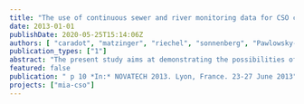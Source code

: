 ```yaml
---
title: "The use of continuous sewer and river monitoring data for CSO characterization and impact assessment"
date: 2013-01-01
publishDate: 2020-05-25T15:14:06Z
authors: [ "caradot", "matzinger", "riechel", "sonnenberg", "Pawlowsky-Reusing, E.", "Heinzmann, B.", "von Seggern, D.", "rouault" ]
publication_types: ["1"]
abstract: "The present study aims at demonstrating the possibilities of on-line sensors for describing CSO emissions and river impacts. A continuous integrated monitoring, using state-of-the-art on-line sensors, was started in Berlin in 2010. It combines (i) continuous measurements of water quality and flow rates of combined sewer overflows (CSO) at one main CSO outlet and (ii) continuous measurements of water quality parameters at four sites within the urban stretch of the receiving river. UV-VIS probes provide continuous measurements of parameters such as chemical oxygen demand (COD) with relatively low uncertainties (10-30%). However, experience shows that on-line UV-VIS probes are not able to provide accurate measurements of water quality without being calibrated to local conditions. Several methodologies to analyze on-line CSO and river measurements are presented and illustrated with an exemplary event. Results show that reliable information such as the CSO load, the proportion of wastewater in CSO, the contribution of wastewater to CSO load, the first flush effect and the intensity of river impacts can be gained at high precision and temporal resolution. Given the broad range of high quality information from CSO impacts in the river to the characterization of CSO emissions, the study suggests the use of continuous integrated monitoring programs to support decisions on CSO management."
featured: false
publication: " p 10 *In:* NOVATECH 2013. Lyon, France. 23-27 June 2013"
projects: ["mia-cso"]
---
```


